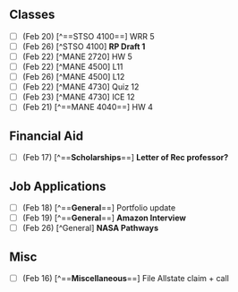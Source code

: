 

## Classes

- [ ] (Feb 20) [^==STSO 4100==] WRR 5
- [ ] (Feb 26) [^STSO 4100] **RP Draft 1**
- [ ] (Feb 22) [^MANE 2720] HW 5
- [ ] (Feb 22) [^MANE 4500] L11
- [ ] (Feb 26) [^MANE 4500] L12
- [ ] (Feb 22) [^MANE 4730] Quiz 12
- [ ] (Feb 23) [^MANE 4730] ICE 12
- [ ] (Feb 21) [^==MANE 4040==] HW 4

## Financial Aid

- [ ] (Feb 17) [^==**Scholarships**==] **Letter of Rec professor?**

## Job Applications

- [ ] (Feb 18) [^==**General**==] Portfolio update
- [ ] (Feb 19) [^==**General**==] **Amazon Interview**
- [ ] (Feb 26) [^General] **NASA Pathways**

## Misc

- [ ] (Feb 16) [^==**Miscellaneous**==] File Allstate claim + call

